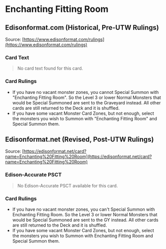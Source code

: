 # Enchanting Fitting Room

## Edisonformat.com (Historical, Pre-UTW Rulings)

Source: [https://www.edisonformat.com/rulings](https://www.edisonformat.com/rulings)

### Card Text

> No card text found for this card.

### Card Rulings

*   If you have no vacant monster zones, you cannot Special Summon with "Enchanting Fitting Room". So the Level 3 or lower Normal Monsters that would be Special Summoned are sent to the Graveyard instead. All other cards are still returned to the Deck and it is shuffled.
*   If you have some vacant Monster Card Zones, but not enough, select the monsters you wish to Summon with "Enchanting Fitting Room" and Special Summon them.

## Edisonformat.net (Revised, Post-UTW Rulings)

Source: [https://edisonformat.net/card?name=Enchanting%20Fitting%20Room](https://edisonformat.net/card?name=Enchanting%20Fitting%20Room)

### Edison-Accurate PSCT

> No Edison-Accurate PSCT available for this card.

### Card Rulings

*   If you have no vacant monster zones, you can't Special Summon with Enchanting Fitting Room. So the Level 3 or lower Normal Monsters that would be Special Summoned are sent to the GY instead. All other cards are still returned to the Deck and it is shuffled.
*   If you have some vacant Monster Card Zones, but not enough, select the monsters you wish to Summon with Enchanting Fitting Room and Special Summon them.
            